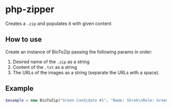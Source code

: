 # php-zipper
Creates a `.zip` and populates it with given content

## How to use
Create an instance of BioToZip passing the following params in order:
1) Desired name of the `.zip` as a string
2) Content of the `.txt` as a string
3) The URLs of the images as a string (separate the URLs with a space).

## Example
```php
$example = new BioToZip("Green Candidate #1", "Name: Shrek\nRole: Green Candidate", "https://images.moviepilot.com/images/c_limit,q_auto:good,w_600/m5xa5ajsxsflc2gbdy6k/shrek-credit-dreamworks-pictures.jpg http://shrekshrekshrek.weebly.com/uploads/3/1/0/9/31093949/2456051.jpg");
```
